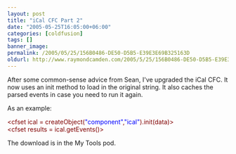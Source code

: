 ```yaml
---
layout: post
title: "iCal CFC Part 2"
date: "2005-05-25T16:05:00+06:00"
categories: [coldfusion]
tags: []
banner_image: 
permalink: /2005/05/25/156B0486-DE50-D5B5-E39E3E69B325163D
oldurl: http://www.raymondcamden.com/2005/5/25/156B0486-DE50-D5B5-E39E3E69B325163D
---
```


After some common-sense advice from Sean, I've upgraded the iCal CFC. It now uses an init method to load in the original string. It also caches the parsed events in case you need to run it again. 

As an example:
<div class="code"><FONT COLOR=MAROON>&lt;cfset ical = createObject(<FONT COLOR=BLUE>"component"</FONT>,<FONT COLOR=BLUE>"ical"</FONT>).init(data)&gt;</FONT><br>
<FONT COLOR=MAROON>&lt;cfset results = ical.getEvents()&gt;</FONT></div>

The download is in the My Tools pod.